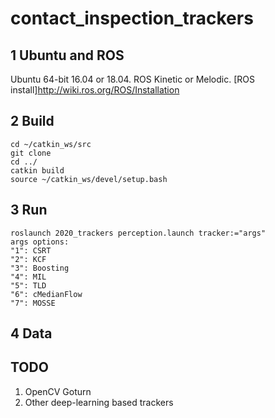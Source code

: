 # contact_inspection_trackers

## 1 Ubuntu and ROS
  Ubuntu 64-bit 16.04 or 18.04. ROS Kinetic or Melodic. [ROS install]http://wiki.ros.org/ROS/Installation
  
## 2 Build 
    cd ~/catkin_ws/src
    git clone 
    cd ../
    catkin build
    source ~/catkin_ws/devel/setup.bash
## 3 Run 
    roslaunch 2020_trackers perception.launch tracker:="args"    
    args options:
    "1": CSRT
    "2": KCF
    "3": Boosting
    "4": MIL
    "5": TLD
    "6": cMedianFlow
    "7": MOSSE
## 4 Data 

## TODO
1. OpenCV Goturn
2. Other deep-learning based trackers 
    

